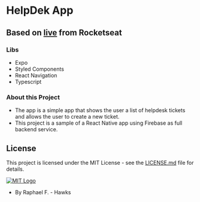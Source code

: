 # HelpDek App

## Based on [live](https://www.youtube.com/watch?v=NhHr8oVSetQ) from Rocketseat

### Libs

- Expo
- Styled Components
- React Navigation
- Typescript

### About this Project

- The app is a simple app that shows the user a list of helpdesk tickets and allows the user to create a new ticket.
- This project is a sample of a React Native app using Firebase as full backend service.

## License

This project is licensed under the MIT License - see the [LICENSE.md](LICENSE.md) file for details.

[![MIT Logo](https://img.shields.io/github/license/rocketseat/youtube-challenge-electron-tray?color=%237159c1&logo=mit "MIT License")]("https://opensource.org/licenses/MIT")

- By Raphael F. - Hawks
